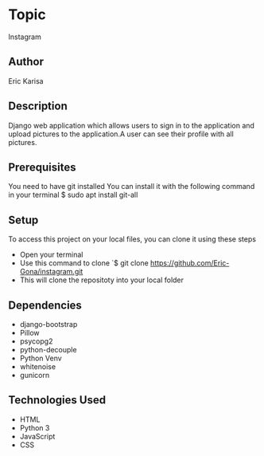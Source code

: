 # Topic
Instagram

## Author
Eric Karisa

## Description
Django web application which allows users to sign in to the application and upload pictures to the application.A user can see their profile with all pictures.

## Prerequisites
You need to have git installed You can install it with the following command in your terminal $ sudo apt install git-all

## Setup
To access this project on your local files, you can clone it using these steps

- Open your terminal
- Use this command to clone `$ git clone https://github.com/Eric-Gona/instagram.git
- This will clone the repositoty into your local folder

## Dependencies
+ django-bootstrap
+ Pillow
+ psycopg2
+ python-decouple
+ Python Venv
+ whitenoise
+ gunicorn

## Technologies Used
- HTML
- Python 3
- JavaScript
- CSS